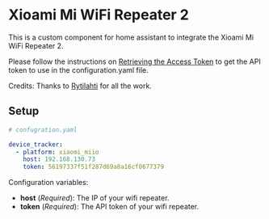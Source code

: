 # Xioami Mi WiFi Repeater 2

This is a custom component for home assistant to integrate the Xioami Mi WiFi Repeater 2.

Please follow the instructions on [Retrieving the Access Token](https://home-assistant.io/components/xiaomi/#retrieving-the-access-token) to get the API token to use in the configuration.yaml file.

Credits: Thanks to [Rytilahti](https://github.com/rytilahti/python-miio) for all the work.

## Setup

```yaml
# confugration.yaml

device_tracker:
  - platform: xiaomi_miio
    host: 192.168.130.73
    token: 56197337f51f287d69a8a16cf0677379
```

Configuration variables:
- **host** (*Required*): The IP of your wifi repeater.
- **token** (*Required*): The API token of your wifi repeater.
